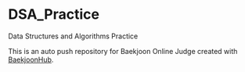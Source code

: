 # DSA_Practice
Data Structures and Algorithms Practice

This is an auto push repository for Baekjoon Online Judge created with [BaekjoonHub](https://github.com/BaekjoonHub/BaekjoonHub).
